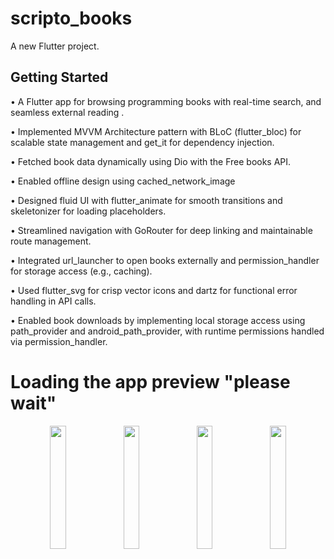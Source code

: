 # scripto_books

A new Flutter project.

## Getting Started

• A Flutter app for browsing programming books with real-time search, and seamless external 
reading .

• Implemented MVVM Architecture pattern with BLoC (flutter_bloc) for scalable state management 
and get_it for dependency injection. 

• Fetched book data dynamically using Dio with the Free books API. 

• Enabled offline design using cached_network_image 

• Designed fluid UI with flutter_animate for smooth transitions and skeletonizer for loading 
placeholders. 

• Streamlined navigation with GoRouter for deep linking and maintainable route management. 

• Integrated url_launcher to open books externally and permission_handler for storage access (e.g., 
caching). 

• Used flutter_svg for crisp vector icons and dartz for functional error handling in API calls. 

• Enabled book downloads by implementing local storage access using path_provider and 
android_path_provider, with runtime permissions handled via permission_handler.  

# Loading the app preview "please wait"
<p align="center">
  <img src="https://github.com/user-attachments/assets/9bb48696-ce4f-48f4-b856-8f92817d6902" width="22.5%" />
  <img src="https://github.com/user-attachments/assets/14992ac6-edad-4aea-99d4-8545934f119a" width="22.5%" />
  <img src="https://github.com/user-attachments/assets/29ad08f0-a44a-4aeb-ac5a-7745c2ecce2f" width="22.5%" />
  <img src="https://github.com/user-attachments/assets/fdee005b-de10-4af7-9eaa-1b006d709de5" width="22.5%" />
</p>


